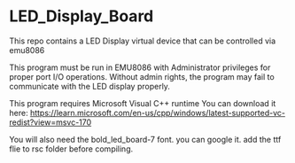 # LED_Display_Board

This repo contains a  LED Display virtual device that can be controlled via emu8086

This program must be run in EMU8086 with Administrator privileges
 for proper port I/O operations. Without admin rights, the program may fail
 to communicate with the LED display properly.

This program requires Microsoft Visual C++ runtime 
   You can download it here: https://learn.microsoft.com/en-us/cpp/windows/latest-supported-vc-redist?view=msvc-170
       
   You will also need the bold_led_board-7 font. you can google it. add the ttf flie to rsc folder before compiling.
  
